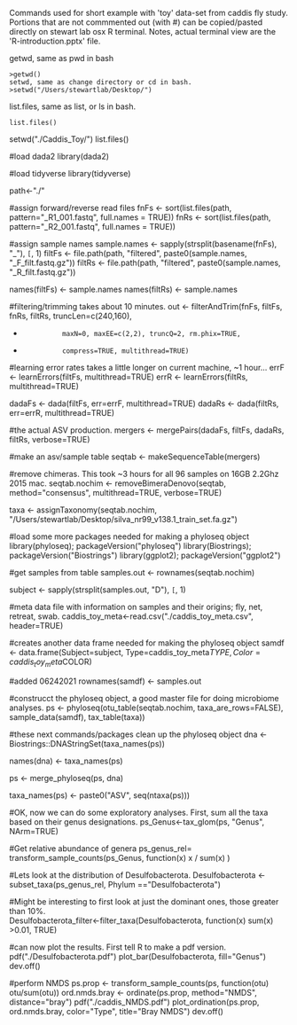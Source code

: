Commands used for short example with 'toy' data-set from caddis fly study. Portions that are not commmented out (with #) can be copied/pasted directly on stewart lab
osx R terminal. Notes, actual terminal view are the 'R-introduction.pptx' file.

getwd, same as pwd in bash

```
>getwd()
setwd, same as change directory or cd in bash.
>setwd("/Users/stewartlab/Desktop/")
```

list.files, same as list, or ls in bash.

```
list.files()
```

setwd("./Caddis_Toy/")
list.files()

#load dada2
library(dada2)

#load tidyverse
library(tidyverse)

path<-"./"

#assign forward/reverse read files
fnFs <- sort(list.files(path, pattern="_R1_001.fastq", full.names = TRUE))
fnRs <- sort(list.files(path, pattern="_R2_001.fastq", full.names = TRUE))

#assign sample names
sample.names <- sapply(strsplit(basename(fnFs), "_"), `[`, 1)
filtFs <- file.path(path, "filtered", paste0(sample.names, "_F_filt.fastq.gz"))
filtRs <- file.path(path, "filtered", paste0(sample.names, "_R_filt.fastq.gz"))

names(filtFs) <- sample.names
names(filtRs) <- sample.names

#filtering/trimming takes about 10 minutes.
out <- filterAndTrim(fnFs, filtFs, fnRs, filtRs, truncLen=c(240,160),
+               maxN=0, maxEE=c(2,2), truncQ=2, rm.phix=TRUE,
+               compress=TRUE, multithread=TRUE)

#learning error rates takes a little longer on current machine, ~1 hour... 
errF <- learnErrors(filtFs, multithread=TRUE)
errR <- learnErrors(filtRs, multithread=TRUE)


dadaFs <- dada(filtFs, err=errF, multithread=TRUE)
dadaRs <- dada(filtRs, err=errR, multithread=TRUE)

#the actual ASV production.
mergers <- mergePairs(dadaFs, filtFs, dadaRs, filtRs, verbose=TRUE)

#make an asv/sample table
seqtab <- makeSequenceTable(mergers)

#remove chimeras. This took ~3 hours for all 96 samples on 16GB 2.2Ghz 2015 mac. 
seqtab.nochim <- removeBimeraDenovo(seqtab, method="consensus", multithread=TRUE, verbose=TRUE)

taxa <- assignTaxonomy(seqtab.nochim, "/Users/stewartlab/Desktop/silva_nr99_v138.1_train_set.fa.gz")

#load some more packages needed for making a phyloseq object
library(phyloseq); packageVersion("phyloseq")
library(Biostrings); packageVersion("Biostrings")
library(ggplot2); packageVersion("ggplot2")

#get samples from table
samples.out <- rownames(seqtab.nochim)

subject <- sapply(strsplit(samples.out, "D"), `[`, 1)

#meta data file with information on samples and their origins; fly, net, retreat, swab.
caddis_toy_meta<-read.csv("./caddis_toy_meta.csv", header=TRUE)

#creates another data frame needed for making the phyloseq object
samdf <- data.frame(Subject=subject, Type=caddis_toy_meta$TYPE, Color=caddis_toy_meta$COLOR)

#added 06242021
rownames(samdf) <- samples.out

#construcct the phyloseq object, a good master file for doing microbiome analyses.
ps <- phyloseq(otu_table(seqtab.nochim, taxa_are_rows=FALSE), 
               sample_data(samdf), 
               tax_table(taxa))

#these next commands/packages clean up the phyloseq object
dna <- Biostrings::DNAStringSet(taxa_names(ps))

names(dna) <- taxa_names(ps)

ps <- merge_phyloseq(ps, dna)

taxa_names(ps) <- paste0("ASV", seq(ntaxa(ps)))

#OK, now we can do some exploratory analyses. First, sum all the taxa based on their genus designations.
ps_Genus<-tax_glom(ps, "Genus", NArm=TRUE)

#Get relative abundance of genera
ps_genus_rel= transform_sample_counts(ps_Genus, function(x) x / sum(x) )

#Lets look at the distribution of Desulfobacterota.
Desulfobacterota <- subset_taxa(ps_genus_rel, Phylum =="Desulfobacterota")

#Might be interesting to first look at just the dominant ones, those greater than 10%.                                      
Desulfobacterota_filter<-filter_taxa(Desulfobacterota, function(x) sum(x) >0.01, TRUE)

#can now plot the results. First tell R to make a pdf version.
pdf("./Desulfobacterota.pdf")
plot_bar(Desulfobacterota, fill="Genus")
dev.off()  

#perform NMDS
ps.prop <- transform_sample_counts(ps, function(otu) otu/sum(otu))
ord.nmds.bray <- ordinate(ps.prop, method="NMDS", distance="bray") 
pdf("./caddis_NMDS.pdf")
plot_ordination(ps.prop, ord.nmds.bray, color="Type", title="Bray NMDS")
dev.off()
